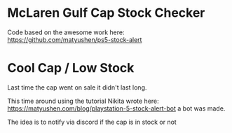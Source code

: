 # McLaren Gulf Cap Stock Checker

Code based on the awesome work here: https://github.com/matyushen/ps5-stock-alert

# Cool Cap / Low Stock
Last time the cap went on sale it didn't last long. 

This time around using the tutorial Nikita wrote here: https://matyushen.com/blog/playstation-5-stock-alert-bot a bot was made.

The idea is to notify via discord if the cap is in stock or not
